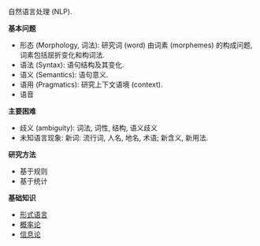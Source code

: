自然语言处理 (NLP).

**基本问题**
- 形态 (Morphology, 词法): 研究词 (word) 由词素 (morphemes) 的构成问题, 词素包括屈折变化和构词法.
- 语法 (Syntax): 语句结构及其变化.
- 语义 (Semantics): 语句意义.
- 语用 (Pragmatics): 研究上下文语境 (context).
- 语音

**主要困难**
- 歧义 (ambiguity): 词法, 词性, 结构, 语义歧义
- 未知语言现象: 新词: 流行词, 人名, 地名, 术语; 新含义, 新用法.

**研究方法**
- 基于规则
- 基于统计


**基础知识**
- [形式语言](../../Math/计算理论/形式语言.md)
- [概率论](../../Math/概率论与随机过程/贝叶斯公式.md)
- [信息论](../../Information/信息论与编码/熵.md)
